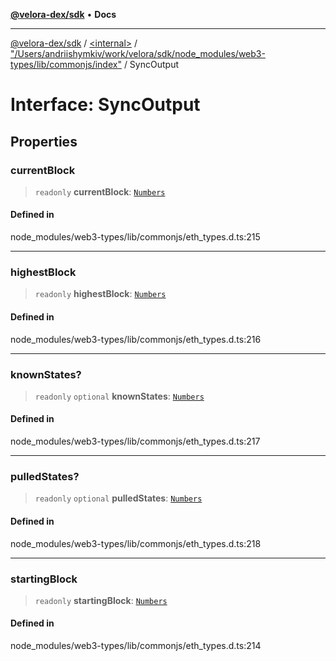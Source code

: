 [**@velora-dex/sdk**](../../../../README.md) • **Docs**

***

[@velora-dex/sdk](../../../../globals.md) / [\<internal\>](../../../README.md) / ["/Users/andriishymkiv/work/velora/sdk/node\_modules/web3-types/lib/commonjs/index"](../README.md) / SyncOutput

# Interface: SyncOutput

## Properties

### currentBlock

> `readonly` **currentBlock**: [`Numbers`](../../../type-aliases/Numbers.md)

#### Defined in

node\_modules/web3-types/lib/commonjs/eth\_types.d.ts:215

***

### highestBlock

> `readonly` **highestBlock**: [`Numbers`](../../../type-aliases/Numbers.md)

#### Defined in

node\_modules/web3-types/lib/commonjs/eth\_types.d.ts:216

***

### knownStates?

> `readonly` `optional` **knownStates**: [`Numbers`](../../../type-aliases/Numbers.md)

#### Defined in

node\_modules/web3-types/lib/commonjs/eth\_types.d.ts:217

***

### pulledStates?

> `readonly` `optional` **pulledStates**: [`Numbers`](../../../type-aliases/Numbers.md)

#### Defined in

node\_modules/web3-types/lib/commonjs/eth\_types.d.ts:218

***

### startingBlock

> `readonly` **startingBlock**: [`Numbers`](../../../type-aliases/Numbers.md)

#### Defined in

node\_modules/web3-types/lib/commonjs/eth\_types.d.ts:214
